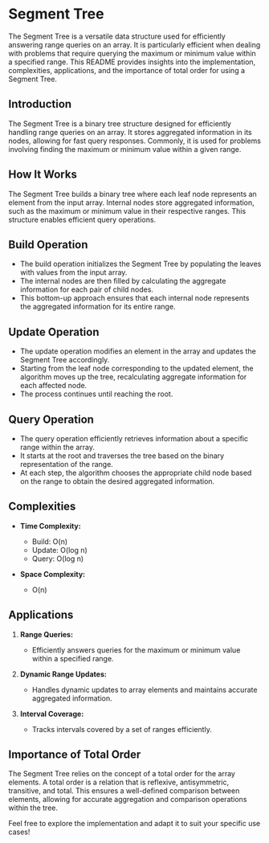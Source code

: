 # Segment Tree

The Segment Tree is a versatile data structure used for efficiently answering range queries on an array. It is particularly efficient when dealing with problems that require querying the maximum or minimum value within a specified range. This README provides insights into the implementation, complexities, applications, and the importance of total order for using a Segment Tree.

## Introduction

The Segment Tree is a binary tree structure designed for efficiently handling range queries on an array. It stores aggregated information in its nodes, allowing for fast query responses. Commonly, it is used for problems involving finding the maximum or minimum value within a given range.

## How It Works

The Segment Tree builds a binary tree where each leaf node represents an element from the input array. Internal nodes store aggregated information, such as the maximum or minimum value in their respective ranges. This structure enables efficient query operations.

## Build Operation

- The build operation initializes the Segment Tree by populating the leaves with values from the input array.
- The internal nodes are then filled by calculating the aggregate information for each pair of child nodes.
- This bottom-up approach ensures that each internal node represents the aggregated information for its entire range.

## Update Operation

- The update operation modifies an element in the array and updates the Segment Tree accordingly.
- Starting from the leaf node corresponding to the updated element, the algorithm moves up the tree, recalculating aggregate information for each affected node.
- The process continues until reaching the root.

## Query Operation

- The query operation efficiently retrieves information about a specific range within the array.
- It starts at the root and traverses the tree based on the binary representation of the range.
- At each step, the algorithm chooses the appropriate child node based on the range to obtain the desired aggregated information.

## Complexities

- **Time Complexity:**
  - Build: O(n)
  - Update: O(log n)
  - Query: O(log n)

- **Space Complexity:**
  - O(n)

## Applications

1. **Range Queries:**
   - Efficiently answers queries for the maximum or minimum value within a specified range.

2. **Dynamic Range Updates:**
   - Handles dynamic updates to array elements and maintains accurate aggregated information.

3. **Interval Coverage:**
   - Tracks intervals covered by a set of ranges efficiently.

## Importance of Total Order

The Segment Tree relies on the concept of a total order for the array elements. A total order is a relation that is reflexive, antisymmetric, transitive, and total. This ensures a well-defined comparison between elements, allowing for accurate aggregation and comparison operations within the tree.

Feel free to explore the implementation and adapt it to suit your specific use cases!
